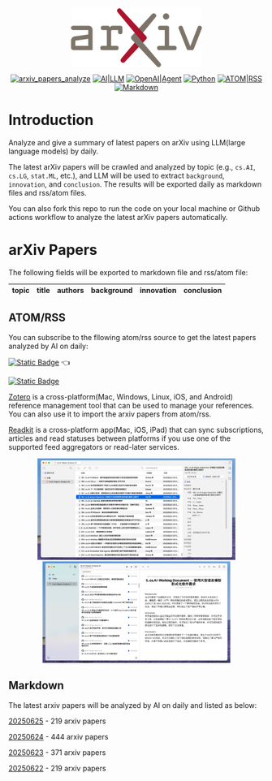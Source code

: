 <div  align="center">    
<img src="static/imgs/arxiv-logo.png" alt="arXiv" align=center />
<br/>
</div>


<center>

[![arxiv_papers_analyze](https://github.com/nituchao/latest_arxiv_analyze_ai/actions/workflows/arxiv_papers_analyze.yml/badge.svg)](https://github.com/nituchao/latest_arxiv_analyze_ai/actions/workflows/arxiv_papers_analyze.yml)
[![AI|LLM](https://img.shields.io/badge/AI-Large_Language_Model-8A2BE2)](https://github.com/nituchao/latest_arxiv_analyze_ai/)
[![OpenAI|Agent](https://img.shields.io/badge/OpenAI-Agent-FF00FF)](https://github.com/nituchao/latest_arxiv_analyze_ai/)
[![Python](https://img.shields.io/badge/Python-3.9~3.13-1E90FF)](https://github.com/nituchao/latest_arxiv_analyze_ai/)
[![ATOM|RSS](https://img.shields.io/badge/ATOM%7CRSS-Subscribe-00CED1)](https://nituchao.github.io/latest_arxiv_analyze_ai/arxiv_papers_data/rss.xml)
[![Markdown](https://img.shields.io/badge/Markdown-Static-00BFFF)](https://github.com/nituchao/latest_arxiv_analyze_ai/)

</center>

# Introduction
Analyze and give a summary of latest papers on arXiv using LLM(large language models) by daily.

The latest arXiv papers will be crawled and analyzed by topic (e.g., `cs.AI`, `cs.LG`, `stat.ML`, etc.), and LLM will be used to extract `background`, `innovation`, and `conclusion`. The results will be exported daily as markdown files and rss/atom files.

You can also fork this repo to run the code on your local machine or Github actions workflow to analyze the latest arXiv papers automatically.

# arXiv Papers

The following fields will be exported to markdown file and rss/atom file:

<table>
    <thead>
        <tr>
            <th>topic</th>
            <th>title</th>
            <th>authors</th>
            <th>background</th>
            <th>innovation</th>
            <th>conclusion</th>
        </tr>
    </thead>
</table>

## ATOM/RSS
You can subscribe to the fllowing atom/rss source to get the latest papers analyzed by AI on daily:

 [![Static Badge](https://img.shields.io/badge/ATOM-Press_To_Subscribe%20%7C%20Recommended-00CED1)](https://nituchao.github.io/latest_arxiv_analyze_ai/arxiv_papers_data/atom.xml) 👈 

[![Static Badge](https://img.shields.io/badge/RSS-Press_To_Subscribe-00CED1)](https://nituchao.github.io/latest_arxiv_analyze_ai/arxiv_papers_data/rss.xml) 

[Zotero](https://www.zotero.org/) is a cross-platform(Mac, Windows, Linux, iOS, and Android) reference management tool that can be used to manage your references. You can also use it to import the arxiv papers from atom/rss.

[Readkit](https://readkit.app/) is a cross-platform app(Mac, iOS, iPad) that can sync subscriptions, articles and read statuses between platforms if you use one of the supported feed aggregators or read-later services.

<div align="center">
  <img src="static/imgs/zotero-rss-20250625.jpeg" alt="zotero" height="200">
  <img src="static/imgs/readkit-rss-20250625.jpeg" alt="readkit" height="200">
</div>

## Markdown
The latest arxiv papers will be analyzed by AI on daily and listed as below:


[20250625](arxiv_papers_data/arxiv_papers_20250625_analyzed_Chinese.md) - 219 arxiv papers 

[20250624](arxiv_papers_data/arxiv_papers_20250624_analyzed_Chinese.md) - 444 arxiv papers 

[20250623](arxiv_papers_data/arxiv_papers_20250623_analyzed_Chinese.md) - 371 arxiv papers 

[20250622](arxiv_papers_data/arxiv_papers_20250622_analyzed_Chinese.md) - 219 arxiv papers
